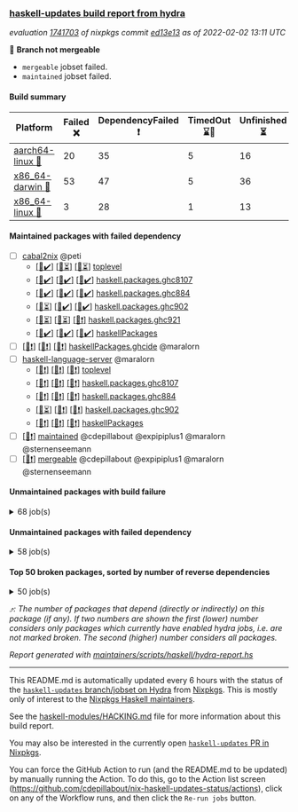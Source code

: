 ### [haskell-updates build report from hydra](https://hydra.nixos.org/jobset/nixpkgs/haskell-updates)
*evaluation [1741703](https://hydra.nixos.org/eval/1741703) of nixpkgs commit [ed13e13](https://github.com/NixOS/nixpkgs/commits/ed13e13aede3e4f322ed9370d3e54c0738995232) as of 2022-02-02 13:11 UTC*

:red_circle: **Branch not mergeable**
  * `mergeable` jobset failed.
  * `maintained` jobset failed.

#### Build summary

 | Platform | Failed :x: | DependencyFailed :heavy_exclamation_mark: | TimedOut :hourglass::no_entry_sign: | Unfinished :hourglass_flowing_sand: | Success :heavy_check_mark: | 
 | --- | --- | --- | --- | --- | --- | 
 | [aarch64-linux :iphone:](https://hydra.nixos.org/eval/1741703?filter=.aarch64-linux) | 20 | 35 | 5 | 16 | 7137 | 
 | [x86_64-darwin :apple:](https://hydra.nixos.org/eval/1741703?filter=.x86_64-darwin) | 53 | 47 | 5 | 36 | 7010 | 
 | [x86_64-linux :penguin:](https://hydra.nixos.org/eval/1741703?filter=.x86_64-linux) | 3 | 28 | 1 | 13 | 7196 | 
#### Maintained packages with failed dependency
- [ ] [cabal2nix](https://hydra.nixos.org/eval/1741703?filter=cabal2nix) @peti
  - [[:iphone::heavy_check_mark:]](https://hydra.nixos.org/build/166216875) [[:apple::hourglass_flowing_sand:]](https://hydra.nixos.org/build/166216855) [[:penguin::hourglass_flowing_sand:]](https://hydra.nixos.org/build/166216868) [toplevel](https://hydra.nixos.org/eval/1741703?filter=cabal2nix)
  - [[:iphone::heavy_check_mark:]](https://hydra.nixos.org/build/165485136) [[:apple::heavy_check_mark:]](https://hydra.nixos.org/build/165485046) [[:penguin::heavy_check_mark:]](https://hydra.nixos.org/build/165492191) [haskell.packages.ghc8107](https://hydra.nixos.org/eval/1741703?filter=haskell.packages.ghc8107.cabal2nix)
  - [[:iphone::heavy_check_mark:]](https://hydra.nixos.org/build/165492891) [[:apple::heavy_check_mark:]](https://hydra.nixos.org/build/165504772) [[:penguin::heavy_check_mark:]](https://hydra.nixos.org/build/165486751) [haskell.packages.ghc884](https://hydra.nixos.org/eval/1741703?filter=haskell.packages.ghc884.cabal2nix)
  - [[:iphone::hourglass_flowing_sand:]](https://hydra.nixos.org/build/166143610) [[:apple::heavy_check_mark:]](https://hydra.nixos.org/build/166143661) [[:penguin::heavy_check_mark:]](https://hydra.nixos.org/build/166143652) [haskell.packages.ghc902](https://hydra.nixos.org/eval/1741703?filter=haskell.packages.ghc902.cabal2nix)
  - [[:iphone::hourglass_flowing_sand:]](https://hydra.nixos.org/build/166143696) [[:apple::hourglass_flowing_sand:]](https://hydra.nixos.org/build/166143611) [[:penguin::heavy_exclamation_mark:]](https://hydra.nixos.org/build/166143666) [haskell.packages.ghc921](https://hydra.nixos.org/eval/1741703?filter=haskell.packages.ghc921.cabal2nix)
  - [[:iphone::heavy_check_mark:]](https://hydra.nixos.org/build/165484869) [[:apple::heavy_check_mark:]](https://hydra.nixos.org/build/165502112) [[:penguin::heavy_check_mark:]](https://hydra.nixos.org/build/165484750) [haskellPackages](https://hydra.nixos.org/eval/1741703?filter=haskellPackages.cabal2nix)
- [ ] [[:iphone::heavy_exclamation_mark:]](https://hydra.nixos.org/build/166148850) [[:apple::heavy_exclamation_mark:]](https://hydra.nixos.org/build/166150049) [[:penguin::heavy_exclamation_mark:]](https://hydra.nixos.org/build/166148816) [haskellPackages.ghcide](https://hydra.nixos.org/eval/1741703?filter=haskellPackages.ghcide) @maralorn
- [ ] [haskell-language-server](https://hydra.nixos.org/eval/1741703?filter=haskell-language-server) @maralorn
  - [[:iphone::heavy_exclamation_mark:]](https://hydra.nixos.org/build/166149400) [[:apple::heavy_exclamation_mark:]](https://hydra.nixos.org/build/166148447) [[:penguin::heavy_exclamation_mark:]](https://hydra.nixos.org/build/166150160) [toplevel](https://hydra.nixos.org/eval/1741703?filter=haskell-language-server)
  - [[:iphone::heavy_exclamation_mark:]](https://hydra.nixos.org/build/166149754) [[:apple::heavy_exclamation_mark:]](https://hydra.nixos.org/build/166150339) [[:penguin::heavy_exclamation_mark:]](https://hydra.nixos.org/build/166149098) [haskell.packages.ghc8107](https://hydra.nixos.org/eval/1741703?filter=haskell.packages.ghc8107.haskell-language-server)
  - [[:iphone::heavy_exclamation_mark:]](https://hydra.nixos.org/build/166148574) [[:apple::heavy_exclamation_mark:]](https://hydra.nixos.org/build/166148017) [[:penguin::heavy_exclamation_mark:]](https://hydra.nixos.org/build/166148330) [haskell.packages.ghc884](https://hydra.nixos.org/eval/1741703?filter=haskell.packages.ghc884.haskell-language-server)
  - [[:iphone::hourglass_flowing_sand:]](https://hydra.nixos.org/build/166149208) [[:apple::heavy_exclamation_mark:]](https://hydra.nixos.org/build/166149203) [[:penguin::heavy_exclamation_mark:]](https://hydra.nixos.org/build/166147936) [haskell.packages.ghc902](https://hydra.nixos.org/eval/1741703?filter=haskell.packages.ghc902.haskell-language-server)
  - [[:iphone::heavy_exclamation_mark:]](https://hydra.nixos.org/build/166148093) [[:apple::heavy_exclamation_mark:]](https://hydra.nixos.org/build/166148625) [[:penguin::heavy_exclamation_mark:]](https://hydra.nixos.org/build/166148322) [haskellPackages](https://hydra.nixos.org/eval/1741703?filter=haskellPackages.haskell-language-server)
- [ ] [[:penguin::heavy_exclamation_mark:]](https://hydra.nixos.org/build/166216874) [maintained](https://hydra.nixos.org/eval/1741703?filter=maintained) @cdepillabout @expipiplus1 @maralorn @sternenseemann
- [ ] [[:penguin::heavy_exclamation_mark:]](https://hydra.nixos.org/build/166216884) [mergeable](https://hydra.nixos.org/eval/1741703?filter=mergeable) @cdepillabout @expipiplus1 @maralorn @sternenseemann
#### Unmaintained packages with build failure
<details><summary>68 job(s) </summary>

- [ ] [[:iphone::x:]](https://hydra.nixos.org/build/166149344) [[:apple::x:]](https://hydra.nixos.org/build/166148832) [[:penguin::x:]](https://hydra.nixos.org/build/166148248) [haskellPackages.hls-plugin-api](https://hydra.nixos.org/eval/1741703?filter=haskellPackages.hls-plugin-api)  :arrow_heading_up: 23 | 25
- [ ] [[:iphone::heavy_check_mark:]](https://hydra.nixos.org/build/165492364) [[:apple::x:]](https://hydra.nixos.org/build/165500555) [[:penguin::heavy_check_mark:]](https://hydra.nixos.org/build/165498206) [haskellPackages.thyme](https://hydra.nixos.org/eval/1741703?filter=haskellPackages.thyme)  :arrow_heading_up: 6 | 15
- [ ] [[:iphone::heavy_check_mark:]](https://hydra.nixos.org/build/166150225) [[:apple::x:]](https://hydra.nixos.org/build/166150124) [[:penguin::heavy_check_mark:]](https://hydra.nixos.org/build/166148383) [haskellPackages.nri-prelude](https://hydra.nixos.org/eval/1741703?filter=haskellPackages.nri-prelude)  :arrow_heading_up: 5 | 7
- [ ] [[:iphone::heavy_check_mark:]](https://hydra.nixos.org/build/165489421) [[:apple::x:]](https://hydra.nixos.org/build/165493168) [[:penguin::heavy_check_mark:]](https://hydra.nixos.org/build/165498092) [haskellPackages.exinst](https://hydra.nixos.org/eval/1741703?filter=haskellPackages.exinst)  :arrow_heading_up: 4 | 6
- [ ] [[:iphone::x:]](https://hydra.nixos.org/build/165660122) [[:apple::x:]](https://hydra.nixos.org/build/165659926) [[:penguin::heavy_check_mark:]](https://hydra.nixos.org/build/165661917) [haskellPackages.ptr-poker](https://hydra.nixos.org/eval/1741703?filter=haskellPackages.ptr-poker)  :arrow_heading_up: 3 | 4
- [ ] [[:iphone::x:]](https://hydra.nixos.org/build/165502894) [[:apple::heavy_check_mark:]](https://hydra.nixos.org/build/165489600) [[:penguin::heavy_check_mark:]](https://hydra.nixos.org/build/165504426) [haskellPackages.long-double](https://hydra.nixos.org/eval/1741703?filter=haskellPackages.long-double)  :arrow_heading_up: 2 | 2
- [ ] [[:iphone::x:]](https://hydra.nixos.org/build/165485621) [[:apple::heavy_check_mark:]](https://hydra.nixos.org/build/165505819) [[:penguin::heavy_check_mark:]](https://hydra.nixos.org/build/165495420) [haskellPackages.OrderedBits](https://hydra.nixos.org/eval/1741703?filter=haskellPackages.OrderedBits)  :arrow_heading_up: 1 | 36
- [ ] [[:iphone::heavy_check_mark:]](https://hydra.nixos.org/build/165497190) [[:apple::x:]](https://hydra.nixos.org/build/165492120) [[:penguin::heavy_check_mark:]](https://hydra.nixos.org/build/165492382) [haskellPackages.free-vector-spaces](https://hydra.nixos.org/eval/1741703?filter=haskellPackages.free-vector-spaces)  :arrow_heading_up: 1 | 7
- [ ] [[:iphone::x:]](https://hydra.nixos.org/build/165497515) [[:apple::heavy_check_mark:]](https://hydra.nixos.org/build/165495950) [[:penguin::heavy_check_mark:]](https://hydra.nixos.org/build/165484673) [haskellPackages.generics-eot](https://hydra.nixos.org/eval/1741703?filter=haskellPackages.generics-eot)  :arrow_heading_up: 1 | 5
- [ ] [[:iphone::x:]](https://hydra.nixos.org/build/166149660) [[:apple::x:]](https://hydra.nixos.org/build/166149681) [[:penguin::x:]](https://hydra.nixos.org/build/166149693) [haskellPackages.lzlib](https://hydra.nixos.org/eval/1741703?filter=haskellPackages.lzlib)  :arrow_heading_up: 1 | 2
- [ ] [[:iphone::x:]](https://hydra.nixos.org/build/166150367) [[:apple::heavy_check_mark:]](https://hydra.nixos.org/build/166149939) [[:penguin::heavy_check_mark:]](https://hydra.nixos.org/build/166148759) [haskellPackages.quic](https://hydra.nixos.org/eval/1741703?filter=haskellPackages.quic)  :arrow_heading_up: 1 | 2
- [ ] [[:iphone::x:]](https://hydra.nixos.org/build/165487456) [[:apple::x:]](https://hydra.nixos.org/build/165493743) [[:penguin::heavy_check_mark:]](https://hydra.nixos.org/build/165485167) [haskellPackages.easytensor](https://hydra.nixos.org/eval/1741703?filter=haskellPackages.easytensor)  :arrow_heading_up: 1 | 1
- [ ] [[:iphone::heavy_check_mark:]](https://hydra.nixos.org/build/166149965) [[:apple::x:]](https://hydra.nixos.org/build/166149600) [[:penguin::heavy_check_mark:]](https://hydra.nixos.org/build/166148246) [haskellPackages.gi-gdkx11](https://hydra.nixos.org/eval/1741703?filter=haskellPackages.gi-gdkx11)  :arrow_heading_up: 1 | 1
- [ ] [[:iphone::heavy_check_mark:]](https://hydra.nixos.org/build/165504486) [[:apple::x:]](https://hydra.nixos.org/build/165500381) [[:penguin::heavy_check_mark:]](https://hydra.nixos.org/build/165495928) [haskellPackages.keep-alive](https://hydra.nixos.org/eval/1741703?filter=haskellPackages.keep-alive)  :arrow_heading_up: 1 | 1
- [ ] [[:iphone::x:]](https://hydra.nixos.org/build/165488486) [[:apple::heavy_check_mark:]](https://hydra.nixos.org/build/165502221) [[:penguin::heavy_check_mark:]](https://hydra.nixos.org/build/165484608) [haskellPackages.nlopt-haskell](https://hydra.nixos.org/eval/1741703?filter=haskellPackages.nlopt-haskell)  :arrow_heading_up: 1 | 1
- [ ] [[:iphone::heavy_check_mark:]](https://hydra.nixos.org/build/165504405) [[:apple::x:]](https://hydra.nixos.org/build/165504394) [[:penguin::heavy_check_mark:]](https://hydra.nixos.org/build/165486573) [haskellPackages.opencv](https://hydra.nixos.org/eval/1741703?filter=haskellPackages.opencv)  :arrow_heading_up: 1 | 1
- [ ] [[:iphone::x:]](https://hydra.nixos.org/build/165505134) [[:apple::heavy_check_mark:]](https://hydra.nixos.org/build/165501733) [[:penguin::heavy_check_mark:]](https://hydra.nixos.org/build/165496244) [haskellPackages.unicode-properties](https://hydra.nixos.org/eval/1741703?filter=haskellPackages.unicode-properties)  :arrow_heading_up: 1 | 1
- [ ] [[:iphone::x:]](https://hydra.nixos.org/build/165659969) [[:apple::heavy_check_mark:]](https://hydra.nixos.org/build/165659837) [[:penguin::heavy_check_mark:]](https://hydra.nixos.org/build/165660486) [haskellPackages.accelerate-llvm](https://hydra.nixos.org/eval/1741703?filter=haskellPackages.accelerate-llvm)  :arrow_heading_up: 0 | 8
- [ ] [[:iphone::x:]](https://hydra.nixos.org/build/165486460) [[:apple::heavy_check_mark:]](https://hydra.nixos.org/build/165496162) [[:penguin::heavy_check_mark:]](https://hydra.nixos.org/build/165505601) [haskellPackages.freetype2](https://hydra.nixos.org/eval/1741703?filter=haskellPackages.freetype2)  :arrow_heading_up: 0 | 7
- [ ] [[:iphone::heavy_check_mark:]](https://hydra.nixos.org/build/165490804) [[:apple::x:]](https://hydra.nixos.org/build/165503940) [[:penguin::heavy_check_mark:]](https://hydra.nixos.org/build/165494478) [haskellPackages.pipes-zlib](https://hydra.nixos.org/eval/1741703?filter=haskellPackages.pipes-zlib)  :arrow_heading_up: 0 | 5
- [ ] [[:iphone::heavy_check_mark:]](https://hydra.nixos.org/build/165498174) [[:apple::x:]](https://hydra.nixos.org/build/165497853) [[:penguin::heavy_check_mark:]](https://hydra.nixos.org/build/165504855) [haskellPackages.hmidi](https://hydra.nixos.org/eval/1741703?filter=haskellPackages.hmidi)  :arrow_heading_up: 0 | 4
- [ ] [[:iphone::heavy_check_mark:]](https://hydra.nixos.org/build/165504626) [[:apple::x:]](https://hydra.nixos.org/build/165502245) [[:penguin::heavy_check_mark:]](https://hydra.nixos.org/build/165500583) [haskellPackages.zip](https://hydra.nixos.org/eval/1741703?filter=haskellPackages.zip)  :arrow_heading_up: 0 | 4
- [ ] [[:iphone::heavy_check_mark:]](https://hydra.nixos.org/build/165500162) [[:apple::x:]](https://hydra.nixos.org/build/165503600) [[:penguin::heavy_check_mark:]](https://hydra.nixos.org/build/165484711) [haskellPackages.posix-socket](https://hydra.nixos.org/eval/1741703?filter=haskellPackages.posix-socket)  :arrow_heading_up: 0 | 2
- [ ] [[:iphone::heavy_check_mark:]](https://hydra.nixos.org/build/165491271) [[:apple::x:]](https://hydra.nixos.org/build/165485972) [[:penguin::heavy_check_mark:]](https://hydra.nixos.org/build/165493898) [haskellPackages.hamid](https://hydra.nixos.org/eval/1741703?filter=haskellPackages.hamid)  :arrow_heading_up: 0 | 1
- [ ] [[:iphone::heavy_check_mark:]](https://hydra.nixos.org/build/165493716) [[:apple::x:]](https://hydra.nixos.org/build/165487096) [[:penguin::heavy_check_mark:]](https://hydra.nixos.org/build/165503261) [haskellPackages.hmatrix-morpheus](https://hydra.nixos.org/eval/1741703?filter=haskellPackages.hmatrix-morpheus)  :arrow_heading_up: 0 | 1
- [ ] [[:iphone::heavy_check_mark:]](https://hydra.nixos.org/build/165496828) [[:apple::x:]](https://hydra.nixos.org/build/165506012) [[:penguin::heavy_check_mark:]](https://hydra.nixos.org/build/165497513) [haskellPackages.huckleberry](https://hydra.nixos.org/eval/1741703?filter=haskellPackages.huckleberry)  :arrow_heading_up: 0 | 1
- [ ] [[:iphone::heavy_check_mark:]](https://hydra.nixos.org/build/165501643) [[:apple::x:]](https://hydra.nixos.org/build/165496798) [[:penguin::heavy_check_mark:]](https://hydra.nixos.org/build/165485214) [haskellPackages.openal-ffi](https://hydra.nixos.org/eval/1741703?filter=haskellPackages.openal-ffi)  :arrow_heading_up: 0 | 1
- [ ] [[:iphone::x:]](https://hydra.nixos.org/build/165497039) [[:apple::heavy_check_mark:]](https://hydra.nixos.org/build/165489248) [[:penguin::heavy_check_mark:]](https://hydra.nixos.org/build/165495195) [haskellPackages.picosat](https://hydra.nixos.org/eval/1741703?filter=haskellPackages.picosat)  :arrow_heading_up: 0 | 1
- [ ] [[:iphone::heavy_check_mark:]](https://hydra.nixos.org/build/165492760) [[:apple::x:]](https://hydra.nixos.org/build/165493861) [[:penguin::heavy_check_mark:]](https://hydra.nixos.org/build/165488061) [haskellPackages.select](https://hydra.nixos.org/eval/1741703?filter=haskellPackages.select)  :arrow_heading_up: 0 | 1
- [ ] [[:iphone::heavy_check_mark:]](https://hydra.nixos.org/build/165489524) [[:apple::x:]](https://hydra.nixos.org/build/165492575) [[:penguin::heavy_check_mark:]](https://hydra.nixos.org/build/165495539) [haskellPackages.sysinfo](https://hydra.nixos.org/eval/1741703?filter=haskellPackages.sysinfo)  :arrow_heading_up: 0 | 1
- [ ] [[:iphone::heavy_check_mark:]](https://hydra.nixos.org/build/165495383) [[:apple::x:]](https://hydra.nixos.org/build/165500018) [[:penguin::heavy_check_mark:]](https://hydra.nixos.org/build/165486961) [haskellPackages.FractalArt](https://hydra.nixos.org/eval/1741703?filter=haskellPackages.FractalArt) 
- [ ] [[:iphone::x:]](https://hydra.nixos.org/build/165500864) [[:apple::heavy_check_mark:]](https://hydra.nixos.org/build/165496543) [[:penguin::heavy_check_mark:]](https://hydra.nixos.org/build/165485695) [haskellPackages.HsASA](https://hydra.nixos.org/eval/1741703?filter=haskellPackages.HsASA) 
- [ ] [[:iphone::heavy_check_mark:]](https://hydra.nixos.org/build/165504563) [[:apple::x:]](https://hydra.nixos.org/build/165497098) [[:penguin::heavy_check_mark:]](https://hydra.nixos.org/build/165488240) [haskellPackages.chiphunk](https://hydra.nixos.org/eval/1741703?filter=haskellPackages.chiphunk) 
- [ ] [[:iphone::heavy_check_mark:]](https://hydra.nixos.org/build/165495358) [[:apple::x:]](https://hydra.nixos.org/build/165501696) [[:penguin::heavy_check_mark:]](https://hydra.nixos.org/build/165496909) [haskellPackages.diskhash](https://hydra.nixos.org/eval/1741703?filter=haskellPackages.diskhash) 
- [ ] [[:iphone::heavy_check_mark:]](https://hydra.nixos.org/build/166149776) [[:apple::x:]](https://hydra.nixos.org/build/166149186) [[:penguin::heavy_check_mark:]](https://hydra.nixos.org/build/166149737) [haskellPackages.epub-tools](https://hydra.nixos.org/eval/1741703?filter=haskellPackages.epub-tools) 
- [ ] [[:iphone::heavy_check_mark:]](https://hydra.nixos.org/build/165497703) [[:apple::x:]](https://hydra.nixos.org/build/165504985) [[:penguin::heavy_check_mark:]](https://hydra.nixos.org/build/165485976) [haskellPackages.float128](https://hydra.nixos.org/eval/1741703?filter=haskellPackages.float128) 
- [ ] [[:iphone::heavy_check_mark:]](https://hydra.nixos.org/build/165497362) [[:apple::x:]](https://hydra.nixos.org/build/165485153) [[:penguin::heavy_check_mark:]](https://hydra.nixos.org/build/165489699) [haskellPackages.gerrit](https://hydra.nixos.org/eval/1741703?filter=haskellPackages.gerrit) 
- [ ] [[:iphone::x:]](https://hydra.nixos.org/build/165504172) [[:penguin::heavy_check_mark:]](https://hydra.nixos.org/build/165499626) [haskellPackages.gnome-keyring](https://hydra.nixos.org/eval/1741703?filter=haskellPackages.gnome-keyring) 
- [ ] [[:iphone::heavy_check_mark:]](https://hydra.nixos.org/build/165506271) [[:apple::x:]](https://hydra.nixos.org/build/165500299) [[:penguin::heavy_check_mark:]](https://hydra.nixos.org/build/165498601) [haskellPackages.gtk-traymanager](https://hydra.nixos.org/eval/1741703?filter=haskellPackages.gtk-traymanager) 
- [ ] [[:iphone::heavy_check_mark:]](https://hydra.nixos.org/build/165501640) [[:apple::x:]](https://hydra.nixos.org/build/165485659) [[:penguin::heavy_check_mark:]](https://hydra.nixos.org/build/165484814) [haskellPackages.hid](https://hydra.nixos.org/eval/1741703?filter=haskellPackages.hid) 
- [ ] [[:iphone::heavy_check_mark:]](https://hydra.nixos.org/build/166149465) [[:apple::x:]](https://hydra.nixos.org/build/166150186) [[:penguin::heavy_check_mark:]](https://hydra.nixos.org/build/166149863) [haskellPackages.highlight](https://hydra.nixos.org/eval/1741703?filter=haskellPackages.highlight) 
- [ ] [[:iphone::heavy_check_mark:]](https://hydra.nixos.org/build/165492861) [[:apple::x:]](https://hydra.nixos.org/build/165485423) [[:penguin::heavy_check_mark:]](https://hydra.nixos.org/build/165485541) [haskellPackages.hinotify-conduit](https://hydra.nixos.org/eval/1741703?filter=haskellPackages.hinotify-conduit) 
- [ ] [[:iphone::x:]](https://hydra.nixos.org/build/165490916) [[:apple::heavy_check_mark:]](https://hydra.nixos.org/build/165487734) [[:penguin::heavy_check_mark:]](https://hydra.nixos.org/build/165492792) [haskellPackages.hq](https://hydra.nixos.org/eval/1741703?filter=haskellPackages.hq) 
- [ ] [[:iphone::heavy_check_mark:]](https://hydra.nixos.org/build/166148353) [[:apple::x:]](https://hydra.nixos.org/build/166148354) [[:penguin::heavy_check_mark:]](https://hydra.nixos.org/build/166149503) [haskellPackages.hs](https://hydra.nixos.org/eval/1741703?filter=haskellPackages.hs) 
- [ ] [[:iphone::x:]](https://hydra.nixos.org/build/166148199) [[:apple::x:]](https://hydra.nixos.org/build/166149015) [[:penguin::x:]](https://hydra.nixos.org/build/166148846) [haskellPackages.hs-opentelemetry-instrumentation-persistent](https://hydra.nixos.org/eval/1741703?filter=haskellPackages.hs-opentelemetry-instrumentation-persistent) 
- [ ] [[:iphone::heavy_check_mark:]](https://hydra.nixos.org/build/165494955) [[:apple::x:]](https://hydra.nixos.org/build/165501979) [[:penguin::heavy_check_mark:]](https://hydra.nixos.org/build/165501234) [haskellPackages.hsshellscript](https://hydra.nixos.org/eval/1741703?filter=haskellPackages.hsshellscript) 
- [ ] [[:iphone::heavy_check_mark:]](https://hydra.nixos.org/build/165504293) [[:apple::x:]](https://hydra.nixos.org/build/165488789) [[:penguin::heavy_check_mark:]](https://hydra.nixos.org/build/165506389) [haskellPackages.hssourceinfo](https://hydra.nixos.org/eval/1741703?filter=haskellPackages.hssourceinfo) 
- [ ] [[:iphone::heavy_check_mark:]](https://hydra.nixos.org/build/165503042) [[:apple::x:]](https://hydra.nixos.org/build/165498514) [[:penguin::heavy_check_mark:]](https://hydra.nixos.org/build/165498340) [haskellPackages.ipcvar](https://hydra.nixos.org/eval/1741703?filter=haskellPackages.ipcvar) 
- [ ] [[:iphone::heavy_check_mark:]](https://hydra.nixos.org/build/165489218) [[:apple::x:]](https://hydra.nixos.org/build/165491912) [[:penguin::heavy_check_mark:]](https://hydra.nixos.org/build/165502603) [haskellPackages.linux-framebuffer](https://hydra.nixos.org/eval/1741703?filter=haskellPackages.linux-framebuffer) 
- [ ] [[:iphone::heavy_check_mark:]](https://hydra.nixos.org/build/165490438) [[:apple::x:]](https://hydra.nixos.org/build/165502371) [[:penguin::heavy_check_mark:]](https://hydra.nixos.org/build/165499370) [haskellPackages.mediawiki2latex](https://hydra.nixos.org/eval/1741703?filter=haskellPackages.mediawiki2latex) 
- [ ] [[:iphone::heavy_check_mark:]](https://hydra.nixos.org/build/165489168) [[:apple::x:]](https://hydra.nixos.org/build/165495938) [[:penguin::heavy_check_mark:]](https://hydra.nixos.org/build/165490889) [haskellPackages.mercury-api](https://hydra.nixos.org/eval/1741703?filter=haskellPackages.mercury-api) 
- [ ] [[:iphone::heavy_check_mark:]](https://hydra.nixos.org/build/165495937) [[:apple::x:]](https://hydra.nixos.org/build/165485881) [[:penguin::heavy_check_mark:]](https://hydra.nixos.org/build/165503795) [haskellPackages.nano-cryptr](https://hydra.nixos.org/eval/1741703?filter=haskellPackages.nano-cryptr) 
- [ ] [[:iphone::heavy_check_mark:]](https://hydra.nixos.org/build/166148449) [[:apple::x:]](https://hydra.nixos.org/build/166148117) [[:penguin::heavy_check_mark:]](https://hydra.nixos.org/build/166149990) [haskellPackages.persistent-pagination](https://hydra.nixos.org/eval/1741703?filter=haskellPackages.persistent-pagination) 
- [ ] [[:iphone::heavy_check_mark:]](https://hydra.nixos.org/build/165496495) [[:apple::x:]](https://hydra.nixos.org/build/165501847) [[:penguin::heavy_check_mark:]](https://hydra.nixos.org/build/165501729) [haskellPackages.ping-wrapper](https://hydra.nixos.org/eval/1741703?filter=haskellPackages.ping-wrapper) 
- [ ] [[:iphone::x:]](https://hydra.nixos.org/build/165496184) [[:apple::heavy_check_mark:]](https://hydra.nixos.org/build/165495850) [[:penguin::heavy_check_mark:]](https://hydra.nixos.org/build/165503623) [haskellPackages.poker](https://hydra.nixos.org/eval/1741703?filter=haskellPackages.poker) 
- [ ] [[:iphone::heavy_check_mark:]](https://hydra.nixos.org/build/165495382) [[:apple::x:]](https://hydra.nixos.org/build/165492812) [[:penguin::heavy_check_mark:]](https://hydra.nixos.org/build/165495728) [haskellPackages.posix-timer](https://hydra.nixos.org/eval/1741703?filter=haskellPackages.posix-timer) 
- [ ] [[:iphone::heavy_check_mark:]](https://hydra.nixos.org/build/165497358) [[:apple::x:]](https://hydra.nixos.org/build/165494665) [[:penguin::heavy_check_mark:]](https://hydra.nixos.org/build/165489387) [haskellPackages.procex](https://hydra.nixos.org/eval/1741703?filter=haskellPackages.procex) 
- [ ] [[:iphone::heavy_check_mark:]](https://hydra.nixos.org/build/165499288) [[:apple::x:]](https://hydra.nixos.org/build/165493255) [[:penguin::heavy_check_mark:]](https://hydra.nixos.org/build/165504003) [haskellPackages.pthread](https://hydra.nixos.org/eval/1741703?filter=haskellPackages.pthread) 
- [ ] [[:iphone::x:]](https://hydra.nixos.org/build/166149202) [[:apple::heavy_check_mark:]](https://hydra.nixos.org/build/166148942) [[:penguin::heavy_check_mark:]](https://hydra.nixos.org/build/166149627) [haskellPackages.risc386](https://hydra.nixos.org/eval/1741703?filter=haskellPackages.risc386) 
- [ ] [[:iphone::heavy_check_mark:]](https://hydra.nixos.org/build/166148425) [[:apple::x:]](https://hydra.nixos.org/build/166148274) [[:penguin::heavy_check_mark:]](https://hydra.nixos.org/build/166149988) [haskellPackages.sandwich-webdriver](https://hydra.nixos.org/eval/1741703?filter=haskellPackages.sandwich-webdriver) 
- [ ] [[:iphone::heavy_check_mark:]](https://hydra.nixos.org/build/165500569) [[:apple::x:]](https://hydra.nixos.org/build/165499719) [[:penguin::heavy_check_mark:]](https://hydra.nixos.org/build/165497551) [haskellPackages.sfml-audio](https://hydra.nixos.org/eval/1741703?filter=haskellPackages.sfml-audio) 
- [ ] [[:iphone::heavy_check_mark:]](https://hydra.nixos.org/build/165487320) [[:apple::x:]](https://hydra.nixos.org/build/165495485) [[:penguin::heavy_check_mark:]](https://hydra.nixos.org/build/165490782) [haskellPackages.shared-memory](https://hydra.nixos.org/eval/1741703?filter=haskellPackages.shared-memory) 
- [ ] [[:iphone::heavy_check_mark:]](https://hydra.nixos.org/build/165493515) [[:apple::x:]](https://hydra.nixos.org/build/165500791) [[:penguin::heavy_check_mark:]](https://hydra.nixos.org/build/165487925) [haskellPackages.tailfile-hinotify](https://hydra.nixos.org/eval/1741703?filter=haskellPackages.tailfile-hinotify) 
- [ ] [[:iphone::x:]](https://hydra.nixos.org/build/165502651) [[:apple::heavy_check_mark:]](https://hydra.nixos.org/build/165489359) [[:penguin::heavy_check_mark:]](https://hydra.nixos.org/build/165494578) [haskellPackages.wiringPi](https://hydra.nixos.org/eval/1741703?filter=haskellPackages.wiringPi) 
- [ ] [[:iphone::heavy_check_mark:]](https://hydra.nixos.org/build/165488776) [[:apple::x:]](https://hydra.nixos.org/build/165500226) [[:penguin::heavy_check_mark:]](https://hydra.nixos.org/build/165494638) [haskellPackages.xmonad-utils](https://hydra.nixos.org/eval/1741703?filter=haskellPackages.xmonad-utils) 
- [ ] [[:iphone::heavy_check_mark:]](https://hydra.nixos.org/build/165501517) [[:apple::x:]](https://hydra.nixos.org/build/165501083) [[:penguin::heavy_check_mark:]](https://hydra.nixos.org/build/165494866) [haskellPackages.yoga](https://hydra.nixos.org/eval/1741703?filter=haskellPackages.yoga) 
- [ ] [[:iphone::heavy_check_mark:]](https://hydra.nixos.org/build/165492176) [[:apple::x:]](https://hydra.nixos.org/build/165500983) [[:penguin::heavy_check_mark:]](https://hydra.nixos.org/build/165505700) [haskellPackages.zot](https://hydra.nixos.org/eval/1741703?filter=haskellPackages.zot) 
- [ ] [[:iphone::heavy_check_mark:]](https://hydra.nixos.org/build/165506226) [[:apple::x:]](https://hydra.nixos.org/build/165485793) [[:penguin::heavy_check_mark:]](https://hydra.nixos.org/build/165490514) [haskellPackages.zxcvbn-c](https://hydra.nixos.org/eval/1741703?filter=haskellPackages.zxcvbn-c) 
</details>

#### Unmaintained packages with failed dependency
<details><summary>58 job(s) </summary>

- [ ] [[:iphone::heavy_check_mark:]](https://hydra.nixos.org/build/166148895) [[:apple::heavy_exclamation_mark:]](https://hydra.nixos.org/build/166148869) [[:penguin::heavy_check_mark:]](https://hydra.nixos.org/build/166150402) [haskellPackages.nri-env-parser](https://hydra.nixos.org/eval/1741703?filter=haskellPackages.nri-env-parser)  :arrow_heading_up: 4 | 6
- [ ] [[:iphone::heavy_check_mark:]](https://hydra.nixos.org/build/166149445) [[:apple::heavy_exclamation_mark:]](https://hydra.nixos.org/build/166149931) [[:penguin::heavy_check_mark:]](https://hydra.nixos.org/build/166149708) [haskellPackages.nri-observability](https://hydra.nixos.org/eval/1741703?filter=haskellPackages.nri-observability)  :arrow_heading_up: 3 | 5
- [ ] [[:iphone::heavy_exclamation_mark:]](https://hydra.nixos.org/build/166150078) [[:apple::heavy_exclamation_mark:]](https://hydra.nixos.org/build/166149726) [[:penguin::heavy_exclamation_mark:]](https://hydra.nixos.org/build/166149834) [haskellPackages.hls-explicit-imports-plugin](https://hydra.nixos.org/eval/1741703?filter=haskellPackages.hls-explicit-imports-plugin)  :arrow_heading_up: 2 | 2
- [ ] [[:iphone::heavy_exclamation_mark:]](https://hydra.nixos.org/build/165660100) [[:apple::heavy_exclamation_mark:]](https://hydra.nixos.org/build/165661573) [[:penguin::heavy_check_mark:]](https://hydra.nixos.org/build/165661194) [haskellPackages.jsonifier](https://hydra.nixos.org/eval/1741703?filter=haskellPackages.jsonifier)  :arrow_heading_up: 2 | 2
- [ ] [[:iphone::heavy_exclamation_mark:]](https://hydra.nixos.org/build/166149506) [[:apple::heavy_exclamation_mark:]](https://hydra.nixos.org/build/166148316) [[:penguin::heavy_exclamation_mark:]](https://hydra.nixos.org/build/166148115) [haskellPackages.hls-retrie-plugin](https://hydra.nixos.org/eval/1741703?filter=haskellPackages.hls-retrie-plugin)  :arrow_heading_up: 1 | 2
- [ ] [[:iphone::heavy_exclamation_mark:]](https://hydra.nixos.org/build/166147920) [[:apple::heavy_exclamation_mark:]](https://hydra.nixos.org/build/166147838) [[:penguin::heavy_exclamation_mark:]](https://hydra.nixos.org/build/166149547) [haskellPackages.hls-alternate-number-format-plugin](https://hydra.nixos.org/eval/1741703?filter=haskellPackages.hls-alternate-number-format-plugin)  :arrow_heading_up: 1 | 1
- [ ] [[:iphone::heavy_exclamation_mark:]](https://hydra.nixos.org/build/166150034) [[:apple::heavy_exclamation_mark:]](https://hydra.nixos.org/build/166148200) [[:penguin::heavy_exclamation_mark:]](https://hydra.nixos.org/build/166148965) [haskellPackages.hls-brittany-plugin](https://hydra.nixos.org/eval/1741703?filter=haskellPackages.hls-brittany-plugin)  :arrow_heading_up: 1 | 1
- [ ] [[:iphone::heavy_exclamation_mark:]](https://hydra.nixos.org/build/166147942) [[:apple::heavy_exclamation_mark:]](https://hydra.nixos.org/build/166149300) [[:penguin::heavy_exclamation_mark:]](https://hydra.nixos.org/build/166150412) [haskellPackages.hls-call-hierarchy-plugin](https://hydra.nixos.org/eval/1741703?filter=haskellPackages.hls-call-hierarchy-plugin)  :arrow_heading_up: 1 | 1
- [ ] [[:iphone::heavy_exclamation_mark:]](https://hydra.nixos.org/build/166149455) [[:apple::heavy_exclamation_mark:]](https://hydra.nixos.org/build/166148194) [[:penguin::heavy_exclamation_mark:]](https://hydra.nixos.org/build/166148665) [haskellPackages.hls-class-plugin](https://hydra.nixos.org/eval/1741703?filter=haskellPackages.hls-class-plugin)  :arrow_heading_up: 1 | 1
- [ ] [[:iphone::heavy_exclamation_mark:]](https://hydra.nixos.org/build/166148350) [[:apple::heavy_exclamation_mark:]](https://hydra.nixos.org/build/166148039) [[:penguin::heavy_exclamation_mark:]](https://hydra.nixos.org/build/166148227) [haskellPackages.hls-eval-plugin](https://hydra.nixos.org/eval/1741703?filter=haskellPackages.hls-eval-plugin)  :arrow_heading_up: 1 | 1
- [ ] [[:iphone::heavy_exclamation_mark:]](https://hydra.nixos.org/build/166148130) [[:apple::heavy_exclamation_mark:]](https://hydra.nixos.org/build/166149765) [[:penguin::heavy_exclamation_mark:]](https://hydra.nixos.org/build/166150355) [haskellPackages.hls-floskell-plugin](https://hydra.nixos.org/eval/1741703?filter=haskellPackages.hls-floskell-plugin)  :arrow_heading_up: 1 | 1
- [ ] [[:iphone::heavy_exclamation_mark:]](https://hydra.nixos.org/build/166149720) [[:apple::heavy_exclamation_mark:]](https://hydra.nixos.org/build/166150037) [[:penguin::heavy_exclamation_mark:]](https://hydra.nixos.org/build/166150210) [haskellPackages.hls-fourmolu-plugin](https://hydra.nixos.org/eval/1741703?filter=haskellPackages.hls-fourmolu-plugin)  :arrow_heading_up: 1 | 1
- [ ] [[:iphone::heavy_exclamation_mark:]](https://hydra.nixos.org/build/166148177) [[:apple::heavy_exclamation_mark:]](https://hydra.nixos.org/build/166149243) [[:penguin::heavy_exclamation_mark:]](https://hydra.nixos.org/build/166150027) [haskellPackages.hls-haddock-comments-plugin](https://hydra.nixos.org/eval/1741703?filter=haskellPackages.hls-haddock-comments-plugin)  :arrow_heading_up: 1 | 1
- [ ] [[:iphone::heavy_exclamation_mark:]](https://hydra.nixos.org/build/166148686) [[:apple::heavy_exclamation_mark:]](https://hydra.nixos.org/build/166148934) [[:penguin::heavy_exclamation_mark:]](https://hydra.nixos.org/build/166148196) [haskellPackages.hls-hlint-plugin](https://hydra.nixos.org/eval/1741703?filter=haskellPackages.hls-hlint-plugin)  :arrow_heading_up: 1 | 1
- [ ] [[:iphone::heavy_exclamation_mark:]](https://hydra.nixos.org/build/166148966) [[:apple::heavy_exclamation_mark:]](https://hydra.nixos.org/build/166148866) [[:penguin::heavy_exclamation_mark:]](https://hydra.nixos.org/build/166149824) [haskellPackages.hls-module-name-plugin](https://hydra.nixos.org/eval/1741703?filter=haskellPackages.hls-module-name-plugin)  :arrow_heading_up: 1 | 1
- [ ] [[:iphone::heavy_exclamation_mark:]](https://hydra.nixos.org/build/166148855) [[:apple::heavy_exclamation_mark:]](https://hydra.nixos.org/build/166149923) [[:penguin::heavy_exclamation_mark:]](https://hydra.nixos.org/build/166149312) [haskellPackages.hls-ormolu-plugin](https://hydra.nixos.org/eval/1741703?filter=haskellPackages.hls-ormolu-plugin)  :arrow_heading_up: 1 | 1
- [ ] [[:iphone::heavy_exclamation_mark:]](https://hydra.nixos.org/build/166147856) [[:apple::heavy_exclamation_mark:]](https://hydra.nixos.org/build/166148291) [[:penguin::heavy_exclamation_mark:]](https://hydra.nixos.org/build/166149175) [haskellPackages.hls-pragmas-plugin](https://hydra.nixos.org/eval/1741703?filter=haskellPackages.hls-pragmas-plugin)  :arrow_heading_up: 1 | 1
- [ ] [[:iphone::heavy_exclamation_mark:]](https://hydra.nixos.org/build/166148883) [[:apple::heavy_exclamation_mark:]](https://hydra.nixos.org/build/166149340) [[:penguin::heavy_exclamation_mark:]](https://hydra.nixos.org/build/166149799) [haskellPackages.hls-qualify-imported-names-plugin](https://hydra.nixos.org/eval/1741703?filter=haskellPackages.hls-qualify-imported-names-plugin)  :arrow_heading_up: 1 | 1
- [ ] [[:iphone::heavy_exclamation_mark:]](https://hydra.nixos.org/build/166148430) [[:apple::heavy_exclamation_mark:]](https://hydra.nixos.org/build/166149549) [[:penguin::heavy_exclamation_mark:]](https://hydra.nixos.org/build/166149955) [haskellPackages.hls-refine-imports-plugin](https://hydra.nixos.org/eval/1741703?filter=haskellPackages.hls-refine-imports-plugin)  :arrow_heading_up: 1 | 1
- [ ] [[:iphone::heavy_exclamation_mark:]](https://hydra.nixos.org/build/166147918) [[:apple::heavy_exclamation_mark:]](https://hydra.nixos.org/build/166150036) [[:penguin::heavy_exclamation_mark:]](https://hydra.nixos.org/build/166149053) [haskellPackages.hls-selection-range-plugin](https://hydra.nixos.org/eval/1741703?filter=haskellPackages.hls-selection-range-plugin)  :arrow_heading_up: 1 | 1
- [ ] [[:iphone::heavy_exclamation_mark:]](https://hydra.nixos.org/build/166149028) [[:apple::heavy_exclamation_mark:]](https://hydra.nixos.org/build/166150253) [[:penguin::heavy_exclamation_mark:]](https://hydra.nixos.org/build/166150386) [haskellPackages.hls-splice-plugin](https://hydra.nixos.org/eval/1741703?filter=haskellPackages.hls-splice-plugin)  :arrow_heading_up: 1 | 1
- [ ] [[:iphone::heavy_exclamation_mark:]](https://hydra.nixos.org/build/166148484) [[:apple::heavy_exclamation_mark:]](https://hydra.nixos.org/build/166148050) [[:penguin::heavy_exclamation_mark:]](https://hydra.nixos.org/build/166148524) [haskellPackages.hls-stylish-haskell-plugin](https://hydra.nixos.org/eval/1741703?filter=haskellPackages.hls-stylish-haskell-plugin)  :arrow_heading_up: 1 | 1
- [ ] [[:iphone::heavy_exclamation_mark:]](https://hydra.nixos.org/build/166150172) [[:apple::heavy_exclamation_mark:]](https://hydra.nixos.org/build/166149991) [[:penguin::heavy_exclamation_mark:]](https://hydra.nixos.org/build/166149077) [haskellPackages.hls-tactics-plugin](https://hydra.nixos.org/eval/1741703?filter=haskellPackages.hls-tactics-plugin)  :arrow_heading_up: 1 | 1
- [ ] [[:iphone::heavy_check_mark:]](https://hydra.nixos.org/build/166148650) [[:apple::heavy_exclamation_mark:]](https://hydra.nixos.org/build/166148831) [[:penguin::heavy_check_mark:]](https://hydra.nixos.org/build/166149892) [haskellPackages.nri-redis](https://hydra.nixos.org/eval/1741703?filter=haskellPackages.nri-redis)  :arrow_heading_up: 1 | 1
- [ ] [[:iphone::heavy_exclamation_mark:]](https://hydra.nixos.org/build/166149743) [[:apple::heavy_exclamation_mark:]](https://hydra.nixos.org/build/166149425) [[:penguin::heavy_check_mark:]](https://hydra.nixos.org/build/166149199) [haskellPackages.opentelemetry-extra](https://hydra.nixos.org/eval/1741703?filter=haskellPackages.opentelemetry-extra)  :arrow_heading_up: 1 | 1
- [ ] [[:iphone::heavy_check_mark:]](https://hydra.nixos.org/build/165500844) [[:apple::heavy_exclamation_mark:]](https://hydra.nixos.org/build/165492524) [[:penguin::heavy_check_mark:]](https://hydra.nixos.org/build/165505579) [haskellPackages.orgmode-parse](https://hydra.nixos.org/eval/1741703?filter=haskellPackages.orgmode-parse)  :arrow_heading_up: 1 | 1
- [ ] [[:iphone::heavy_exclamation_mark:]](https://hydra.nixos.org/build/165503856) [[:apple::heavy_check_mark:]](https://hydra.nixos.org/build/165502390) [[:penguin::heavy_check_mark:]](https://hydra.nixos.org/build/165489160) [haskellPackages.PrimitiveArray](https://hydra.nixos.org/eval/1741703?filter=haskellPackages.PrimitiveArray)  :arrow_heading_up: 0 | 35
- [ ] [[:iphone::heavy_check_mark:]](https://hydra.nixos.org/build/165497577) [[:apple::heavy_exclamation_mark:]](https://hydra.nixos.org/build/165485204) [[:penguin::heavy_check_mark:]](https://hydra.nixos.org/build/165489898) [haskellPackages.dde](https://hydra.nixos.org/eval/1741703?filter=haskellPackages.dde)  :arrow_heading_up: 0 | 1
- [ ] [[:iphone::heavy_exclamation_mark:]](https://hydra.nixos.org/build/166149580) [[:apple::heavy_check_mark:]](https://hydra.nixos.org/build/166148541) [[:penguin::heavy_check_mark:]](https://hydra.nixos.org/build/166149408) [haskellPackages.http3](https://hydra.nixos.org/eval/1741703?filter=haskellPackages.http3)  :arrow_heading_up: 0 | 1
- [ ] [[:iphone::heavy_check_mark:]](https://hydra.nixos.org/build/166150218) [[:apple::heavy_exclamation_mark:]](https://hydra.nixos.org/build/166150310) [[:penguin::heavy_check_mark:]](https://hydra.nixos.org/build/166149803) [haskellPackages.keenser](https://hydra.nixos.org/eval/1741703?filter=haskellPackages.keenser)  :arrow_heading_up: 0 | 1
- [ ] [[:iphone::heavy_check_mark:]](https://hydra.nixos.org/build/166148004) [[:apple::heavy_exclamation_mark:]](https://hydra.nixos.org/build/166148922) [[:penguin::heavy_check_mark:]](https://hydra.nixos.org/build/166148830) [haskellPackages.antiope-es](https://hydra.nixos.org/eval/1741703?filter=haskellPackages.antiope-es) 
- [ ] [cabal2nix-unstable](https://hydra.nixos.org/eval/1741703?filter=cabal2nix-unstable) 
  - [[:iphone::heavy_check_mark:]](https://hydra.nixos.org/build/166216850) [[:apple::hourglass_flowing_sand:]](https://hydra.nixos.org/build/166216826) [[:penguin::hourglass_flowing_sand:]](https://hydra.nixos.org/build/166216838) [haskell.packages.ghc8107](https://hydra.nixos.org/eval/1741703?filter=haskell.packages.ghc8107.cabal2nix-unstable)
  - [[:iphone::heavy_check_mark:]](https://hydra.nixos.org/build/166216885) [[:apple::hourglass_flowing_sand:]](https://hydra.nixos.org/build/166216865) [[:penguin::hourglass_flowing_sand:]](https://hydra.nixos.org/build/166216833) [haskell.packages.ghc884](https://hydra.nixos.org/eval/1741703?filter=haskell.packages.ghc884.cabal2nix-unstable)
  - [[:iphone::hourglass_flowing_sand:]](https://hydra.nixos.org/build/166216869) [[:apple::hourglass_flowing_sand:]](https://hydra.nixos.org/build/166216854) [[:penguin::hourglass_flowing_sand:]](https://hydra.nixos.org/build/166216843) [haskell.packages.ghc902](https://hydra.nixos.org/eval/1741703?filter=haskell.packages.ghc902.cabal2nix-unstable)
  - [[:iphone::hourglass_flowing_sand:]](https://hydra.nixos.org/build/166216881) [[:apple::hourglass_flowing_sand:]](https://hydra.nixos.org/build/166216829) [[:penguin::heavy_exclamation_mark:]](https://hydra.nixos.org/build/166216853) [haskell.packages.ghc921](https://hydra.nixos.org/eval/1741703?filter=haskell.packages.ghc921.cabal2nix-unstable)
  - [[:iphone::heavy_check_mark:]](https://hydra.nixos.org/build/166216858) [[:apple::hourglass_flowing_sand:]](https://hydra.nixos.org/build/166216840) [[:penguin::hourglass_flowing_sand:]](https://hydra.nixos.org/build/166216864) [haskellPackages](https://hydra.nixos.org/eval/1741703?filter=haskellPackages.cabal2nix-unstable)
- [ ] [[:iphone::heavy_exclamation_mark:]](https://hydra.nixos.org/build/166148773) [[:apple::heavy_exclamation_mark:]](https://hydra.nixos.org/build/166149850) [[:penguin::heavy_exclamation_mark:]](https://hydra.nixos.org/build/166150265) [haskellPackages.cpkg](https://hydra.nixos.org/eval/1741703?filter=haskellPackages.cpkg) 
- [ ] [[:iphone::heavy_exclamation_mark:]](https://hydra.nixos.org/build/165493464) [[:apple::heavy_exclamation_mark:]](https://hydra.nixos.org/build/165494909) [[:penguin::heavy_check_mark:]](https://hydra.nixos.org/build/165506258) [haskellPackages.easytensor-vulkan](https://hydra.nixos.org/eval/1741703?filter=haskellPackages.easytensor-vulkan) 
- [ ] [[:iphone::heavy_check_mark:]](https://hydra.nixos.org/build/165496599) [[:apple::heavy_exclamation_mark:]](https://hydra.nixos.org/build/165499247) [[:penguin::heavy_check_mark:]](https://hydra.nixos.org/build/165493270) [haskellPackages.exinst-aeson](https://hydra.nixos.org/eval/1741703?filter=haskellPackages.exinst-aeson) 
- [ ] [[:iphone::heavy_check_mark:]](https://hydra.nixos.org/build/165505100) [[:apple::heavy_exclamation_mark:]](https://hydra.nixos.org/build/165487892) [[:penguin::heavy_check_mark:]](https://hydra.nixos.org/build/165489362) [haskellPackages.exinst-bytes](https://hydra.nixos.org/eval/1741703?filter=haskellPackages.exinst-bytes) 
- [ ] [[:iphone::heavy_check_mark:]](https://hydra.nixos.org/build/165490972) [[:apple::heavy_exclamation_mark:]](https://hydra.nixos.org/build/165491391) [[:penguin::heavy_check_mark:]](https://hydra.nixos.org/build/165490650) [haskellPackages.exinst-cereal](https://hydra.nixos.org/eval/1741703?filter=haskellPackages.exinst-cereal) 
- [ ] [[:iphone::heavy_check_mark:]](https://hydra.nixos.org/build/165502461) [[:apple::heavy_exclamation_mark:]](https://hydra.nixos.org/build/165488797) [[:penguin::heavy_check_mark:]](https://hydra.nixos.org/build/165505008) [haskellPackages.exinst-serialise](https://hydra.nixos.org/eval/1741703?filter=haskellPackages.exinst-serialise) 
- [ ] [[:iphone::heavy_check_mark:]](https://hydra.nixos.org/build/165486089) [[:apple::heavy_exclamation_mark:]](https://hydra.nixos.org/build/165493308) [[:penguin::heavy_check_mark:]](https://hydra.nixos.org/build/165484625) [haskellPackages.fastparser](https://hydra.nixos.org/eval/1741703?filter=haskellPackages.fastparser) 
- [ ] [[:iphone::heavy_exclamation_mark:]](https://hydra.nixos.org/build/166148905) [[:apple::heavy_check_mark:]](https://hydra.nixos.org/build/166149942) [[:penguin::heavy_check_mark:]](https://hydra.nixos.org/build/166148761) [haskellPackages.graphula](https://hydra.nixos.org/eval/1741703?filter=haskellPackages.graphula) 
- [ ] [[:iphone::heavy_exclamation_mark:]](https://hydra.nixos.org/build/166149666) [[:apple::heavy_exclamation_mark:]](https://hydra.nixos.org/build/166148237) [[:penguin::heavy_exclamation_mark:]](https://hydra.nixos.org/build/166149513) [haskellPackages.hls-test-utils](https://hydra.nixos.org/eval/1741703?filter=haskellPackages.hls-test-utils) 
- [ ] [[:iphone::heavy_exclamation_mark:]](https://hydra.nixos.org/build/165505509) [[:apple::heavy_check_mark:]](https://hydra.nixos.org/build/165503631) [[:penguin::heavy_check_mark:]](https://hydra.nixos.org/build/165505324) [haskellPackages.hmatrix-nlopt](https://hydra.nixos.org/eval/1741703?filter=haskellPackages.hmatrix-nlopt) 
- [ ] [[:iphone::heavy_check_mark:]](https://hydra.nixos.org/build/166148424) [[:apple::heavy_exclamation_mark:]](https://hydra.nixos.org/build/166150157) [[:penguin::heavy_check_mark:]](https://hydra.nixos.org/build/166148823) [haskellPackages.nri-http](https://hydra.nixos.org/eval/1741703?filter=haskellPackages.nri-http) 
- [ ] [[:iphone::heavy_check_mark:]](https://hydra.nixos.org/build/166149012) [[:apple::heavy_exclamation_mark:]](https://hydra.nixos.org/build/166149270) [[:penguin::heavy_check_mark:]](https://hydra.nixos.org/build/166149138) [haskellPackages.nri-test-encoding](https://hydra.nixos.org/eval/1741703?filter=haskellPackages.nri-test-encoding) 
- [ ] [[:iphone::heavy_check_mark:]](https://hydra.nixos.org/build/165493502) [[:apple::heavy_exclamation_mark:]](https://hydra.nixos.org/build/165500357) [[:penguin::heavy_check_mark:]](https://hydra.nixos.org/build/165499473) [haskellPackages.opencv-extra](https://hydra.nixos.org/eval/1741703?filter=haskellPackages.opencv-extra) 
- [ ] [[:iphone::heavy_exclamation_mark:]](https://hydra.nixos.org/build/166148313) [[:apple::heavy_exclamation_mark:]](https://hydra.nixos.org/build/166149744) [[:penguin::heavy_check_mark:]](https://hydra.nixos.org/build/166149228) [haskellPackages.opentelemetry-lightstep](https://hydra.nixos.org/eval/1741703?filter=haskellPackages.opentelemetry-lightstep) 
- [ ] [[:iphone::heavy_check_mark:]](https://hydra.nixos.org/build/166150348) [[:apple::heavy_exclamation_mark:]](https://hydra.nixos.org/build/166148448) [[:penguin::heavy_check_mark:]](https://hydra.nixos.org/build/166148220) [haskellPackages.orgstat](https://hydra.nixos.org/eval/1741703?filter=haskellPackages.orgstat) 
- [ ] [[:iphone::heavy_check_mark:]](https://hydra.nixos.org/build/165497486) [[:apple::heavy_exclamation_mark:]](https://hydra.nixos.org/build/165505387) [[:penguin::heavy_check_mark:]](https://hydra.nixos.org/build/165485963) [haskellPackages.postgresql-replicant](https://hydra.nixos.org/eval/1741703?filter=haskellPackages.postgresql-replicant) 
- [ ] [[:iphone::heavy_exclamation_mark:]](https://hydra.nixos.org/build/165487050) [[:apple::heavy_check_mark:]](https://hydra.nixos.org/build/165505082) [[:penguin::heavy_check_mark:]](https://hydra.nixos.org/build/165494419) [haskellPackages.rounded](https://hydra.nixos.org/eval/1741703?filter=haskellPackages.rounded) 
- [ ] [[:iphone::heavy_exclamation_mark:]](https://hydra.nixos.org/build/165489989) [[:apple::heavy_check_mark:]](https://hydra.nixos.org/build/165493146) [[:penguin::heavy_check_mark:]](https://hydra.nixos.org/build/165490107) [haskellPackages.rounded-hw](https://hydra.nixos.org/eval/1741703?filter=haskellPackages.rounded-hw) 
- [ ] [[:iphone::heavy_check_mark:]](https://hydra.nixos.org/build/166148728) [[:apple::heavy_exclamation_mark:]](https://hydra.nixos.org/build/166150008) [[:penguin::heavy_check_mark:]](https://hydra.nixos.org/build/166148789) [haskellPackages.scan-metadata](https://hydra.nixos.org/eval/1741703?filter=haskellPackages.scan-metadata) 
- [ ] [[:iphone::heavy_exclamation_mark:]](https://hydra.nixos.org/build/165494228) [[:apple::heavy_check_mark:]](https://hydra.nixos.org/build/165489250) [[:penguin::heavy_check_mark:]](https://hydra.nixos.org/build/165495222) [haskellPackages.unicode-names](https://hydra.nixos.org/eval/1741703?filter=haskellPackages.unicode-names) 
- [ ] [[:iphone::heavy_check_mark:]](https://hydra.nixos.org/build/165501921) [[:apple::heavy_exclamation_mark:]](https://hydra.nixos.org/build/165493217) [[:penguin::heavy_check_mark:]](https://hydra.nixos.org/build/165493893) [haskellPackages.xbattbar](https://hydra.nixos.org/eval/1741703?filter=haskellPackages.xbattbar) 
</details>

#### Top 50 broken packages, sorted by number of reverse dependencies
<details><summary>50 job(s) </summary>

[haskell98](https://packdeps.haskellers.com/reverse/haskell98) :arrow_heading_up: 153  
[enumerator](https://packdeps.haskellers.com/reverse/enumerator) :arrow_heading_up: 56  
[derive](https://packdeps.haskellers.com/reverse/derive) :arrow_heading_up: 48  
[parseargs](https://packdeps.haskellers.com/reverse/parseargs) :arrow_heading_up: 42  
[MonadCatchIO-transformers](https://packdeps.haskellers.com/reverse/MonadCatchIO-transformers) :arrow_heading_up: 41  
[bytesmith](https://packdeps.haskellers.com/reverse/bytesmith) :arrow_heading_up: 38  
[data-lens](https://packdeps.haskellers.com/reverse/data-lens) :arrow_heading_up: 33  
[distributed-process](https://packdeps.haskellers.com/reverse/distributed-process) :arrow_heading_up: 30  
[iteratee](https://packdeps.haskellers.com/reverse/iteratee) :arrow_heading_up: 29  
[jmacro](https://packdeps.haskellers.com/reverse/jmacro) :arrow_heading_up: 29  
[ip](https://packdeps.haskellers.com/reverse/ip) :arrow_heading_up: 28  
[either-unwrap](https://packdeps.haskellers.com/reverse/either-unwrap) :arrow_heading_up: 25  
[HList](https://packdeps.haskellers.com/reverse/HList) :arrow_heading_up: 23  
[SciBaseTypes](https://packdeps.haskellers.com/reverse/SciBaseTypes) :arrow_heading_up: 22  
[haskelldb](https://packdeps.haskellers.com/reverse/haskelldb) :arrow_heading_up: 22  
[hsc3](https://packdeps.haskellers.com/reverse/hsc3) :arrow_heading_up: 22  
[wxdirect](https://packdeps.haskellers.com/reverse/wxdirect) :arrow_heading_up: 22  
[BiobaseTypes](https://packdeps.haskellers.com/reverse/BiobaseTypes) :arrow_heading_up: 21  
[wxc](https://packdeps.haskellers.com/reverse/wxc) :arrow_heading_up: 21  
[biocore](https://packdeps.haskellers.com/reverse/biocore) :arrow_heading_up: 20  
[secp256k1-haskell](https://packdeps.haskellers.com/reverse/secp256k1-haskell) :arrow_heading_up: 20  
[wxcore](https://packdeps.haskellers.com/reverse/wxcore) :arrow_heading_up: 20  
[attoparsec-enumerator](https://packdeps.haskellers.com/reverse/attoparsec-enumerator) :arrow_heading_up: 19  
[bytestring-show](https://packdeps.haskellers.com/reverse/bytestring-show) :arrow_heading_up: 19  
[wx](https://packdeps.haskellers.com/reverse/wx) :arrow_heading_up: 19  
[BiobaseENA](https://packdeps.haskellers.com/reverse/BiobaseENA) :arrow_heading_up: 18  
[asn1-data](https://packdeps.haskellers.com/reverse/asn1-data) :arrow_heading_up: 18  
[dbus-core](https://packdeps.haskellers.com/reverse/dbus-core) :arrow_heading_up: 18  
[gtksourceview2](https://packdeps.haskellers.com/reverse/gtksourceview2) :arrow_heading_up: 18  
[numhask](https://packdeps.haskellers.com/reverse/numhask) :arrow_heading_up: 18  
[BiobaseXNA](https://packdeps.haskellers.com/reverse/BiobaseXNA) :arrow_heading_up: 17  
[HGamer3D-Data](https://packdeps.haskellers.com/reverse/HGamer3D-Data) :arrow_heading_up: 17  
[certificate](https://packdeps.haskellers.com/reverse/certificate) :arrow_heading_up: 17  
[clash-prelude](https://packdeps.haskellers.com/reverse/clash-prelude) :arrow_heading_up: 17  
[dbus-client](https://packdeps.haskellers.com/reverse/dbus-client) :arrow_heading_up: 17  
[gconf](https://packdeps.haskellers.com/reverse/gconf) :arrow_heading_up: 17  
[gtk-serialized-event](https://packdeps.haskellers.com/reverse/gtk-serialized-event) :arrow_heading_up: 17  
[uuid-orphans](https://packdeps.haskellers.com/reverse/uuid-orphans) :arrow_heading_up: 17  
[cuda](https://packdeps.haskellers.com/reverse/cuda) :arrow_heading_up: 16  
[happstack-jmacro](https://packdeps.haskellers.com/reverse/happstack-jmacro) :arrow_heading_up: 16  
[manatee-core](https://packdeps.haskellers.com/reverse/manatee-core) :arrow_heading_up: 16  
[monads-fd](https://packdeps.haskellers.com/reverse/monads-fd) :arrow_heading_up: 16  
[murmur3](https://packdeps.haskellers.com/reverse/murmur3) :arrow_heading_up: 16  
[tls-extra](https://packdeps.haskellers.com/reverse/tls-extra) :arrow_heading_up: 16  
[ADPfusion](https://packdeps.haskellers.com/reverse/ADPfusion) :arrow_heading_up: 15  
[MaybeT](https://packdeps.haskellers.com/reverse/MaybeT) :arrow_heading_up: 15  
[blaze-builder-enumerator](https://packdeps.haskellers.com/reverse/blaze-builder-enumerator) :arrow_heading_up: 15  
[hetero-dict](https://packdeps.haskellers.com/reverse/hetero-dict) :arrow_heading_up: 15  
[hsx-jmacro](https://packdeps.haskellers.com/reverse/hsx-jmacro) :arrow_heading_up: 15  
[apiary](https://packdeps.haskellers.com/reverse/apiary) :arrow_heading_up: 14  
</details>


*:arrow_heading_up:: The number of packages that depend (directly or indirectly) on this package (if any). If two numbers are shown the first (lower) number considers only packages which currently have enabled hydra jobs, i.e. are not marked broken. The second (higher) number considers all packages.*

*Report generated with [maintainers/scripts/haskell/hydra-report.hs](https://github.com/NixOS/nixpkgs/blob/haskell-updates/maintainers/scripts/haskell/hydra-report.sh)*


----------------------------------------------------------------------

This README.md is automatically updated every 6 hours with the status of the
[`haskell-updates` branch/jobset on Hydra](https://hydra.nixos.org/jobset/nixpkgs/haskell-updates)
from [Nixpkgs](https://github.com/NixOS/nixpkgs).  This is mostly only of
interest to the [Nixpkgs Haskell maintainers](https://github.com/orgs/NixOS/teams/haskell).

See the
[haskell-modules/HACKING.md](https://github.com/NixOS/nixpkgs/blob/haskell-updates/pkgs/development/haskell-modules/HACKING.md)
file for more information about this build report.

You may also be interested in the currently open
[`haskell-updates` PR in Nixpkgs](https://github.com/nixos/nixpkgs/pulls?q=is%3Apr+is%3Aopen+head%3Ahaskell-updates).

You can force the GitHub Action to run (and the README.md to be updated) by
manually running the Action.  To do this, go to the Action list screen
(https://github.com/cdepillabout/nix-haskell-updates-status/actions),
click on any of the Workflow runs, and then click the `Re-run jobs` button.
